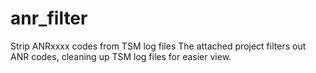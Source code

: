 # anr_filter
Strip ANRxxxx codes from TSM log files
The attached project filters out ANR codes, cleaning up TSM log files for easier view.
